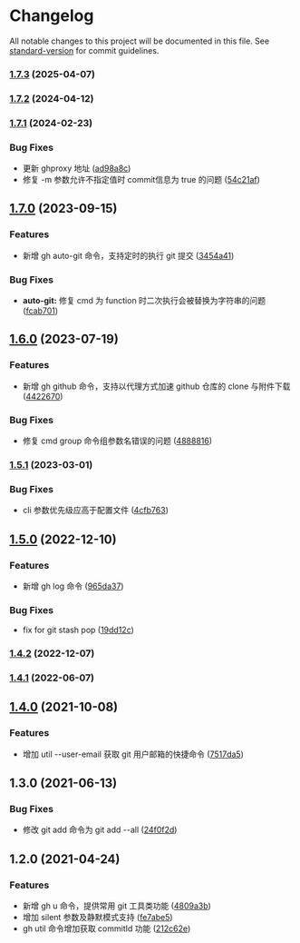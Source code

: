 # Changelog

All notable changes to this project will be documented in this file. See [standard-version](https://github.com/conventional-changelog/standard-version) for commit guidelines.

### [1.7.3](https://github.com/lzwme/git-helper/compare/v1.7.2...v1.7.3) (2025-04-07)

### [1.7.2](https://github.com/lzwme/git-helper/compare/v1.7.1...v1.7.2) (2024-04-12)

### [1.7.1](https://github.com/lzwme/git-helper/compare/v1.7.0...v1.7.1) (2024-02-23)


### Bug Fixes

* 更新 ghproxy 地址 ([ad98a8c](https://github.com/lzwme/git-helper/commit/ad98a8cd1e152199cd4a29c310a2b5558c1ad0c6))
* 修复 -m 参数允许不指定值时 commit信息为 true 的问题 ([54c21af](https://github.com/lzwme/git-helper/commit/54c21af5e8f5bbdbd74d6d8c873a5856523874b5))

## [1.7.0](https://github.com/lzwme/git-helper/compare/v1.6.0...v1.7.0) (2023-09-15)


### Features

* 新增 gh auto-git 命令，支持定时的执行 git 提交 ([3454a41](https://github.com/lzwme/git-helper/commit/3454a41d2635e05111bf6281ba9d6191dbf98351))


### Bug Fixes

* **auto-git:** 修复 cmd 为 function 时二次执行会被替换为字符串的问题 ([fcab701](https://github.com/lzwme/git-helper/commit/fcab701d0545933e4d7422bde7983e1c057ab3fa))

## [1.6.0](https://github.com/lzwme/git-helper/compare/v1.5.1...v1.6.0) (2023-07-19)


### Features

* 新增 gh github 命令，支持以代理方式加速 github 仓库的 clone 与附件下载 ([4422670](https://github.com/lzwme/git-helper/commit/4422670b86653108c8742f0c872deeae876c9ead))


### Bug Fixes

* 修复 cmd group 命令组参数名错误的问题 ([4888816](https://github.com/lzwme/git-helper/commit/4888816871ce81049f96a9e3afc99dcefc026edb))

### [1.5.1](https://github.com/lzwme/git-helper/compare/v1.5.0...v1.5.1) (2023-03-01)


### Bug Fixes

* cli 参数优先级应高于配置文件 ([4cfb763](https://github.com/lzwme/git-helper/commit/4cfb763b06dd515e43557d55f51d0fe0a7333ed8))

## [1.5.0](https://github.com/lzwme/git-helper/compare/v1.4.2...v1.5.0) (2022-12-10)


### Features

* 新增 gh log 命令 ([965da37](https://github.com/lzwme/git-helper/commit/965da37110b472c6a19dce7f9b7c910753a93fc0))


### Bug Fixes

* fix for git stash pop ([19dd12c](https://github.com/lzwme/git-helper/commit/19dd12cdf0427b55af4c0b54e26c7033849a2752))

### [1.4.2](https://github.com/lzwme/git-helper/compare/v1.4.0...v1.4.2) (2022-12-07)

### [1.4.1](https://github.com/lzwme/git-helper/compare/v1.4.0...v1.4.1) (2022-06-07)

## [1.4.0](https://github.com/lzwme/git-helper/compare/v1.3.0...v1.4.0) (2021-10-08)


### Features

* 增加 util --user-email 获取 git 用户邮箱的快捷命令 ([7517da5](https://github.com/lzwme/git-helper/commit/7517da55075cc3cdefc6671b18ee7dbfca61fc56))

## 1.3.0 (2021-06-13)

### Bug Fixes

* 修改 git add 命令为 git add --all ([24f0f2d](https://github.com/lzwme/git-helper/commit/24f0f2d2b0440ee13894891c6f6b57fdcc6c20a5))

## 1.2.0 (2021-04-24)


### Features

* 新增 gh u 命令，提供常用 git 工具类功能 ([4809a3b](https://github.com/lzwme/git-helper/commit/4809a3b8eb4714239dd9410a103603acc70fcfcc))
* 增加 silent 参数及静默模式支持 ([fe7abe5](https://github.com/lzwme/git-helper/commit/fe7abe5db7677bc59da86a18e8cfcc53e92a19a8))
* gh util 命令增加获取 commitId 功能 ([212c62e](https://github.com/lzwme/git-helper/commit/212c62ee3ea2d0859408e5bb153927226750f921))
